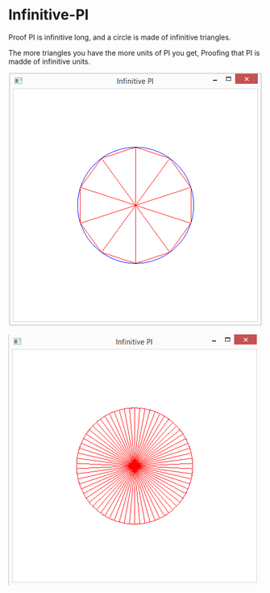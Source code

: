 # Infinitive-PI
Proof PI is infinitive long, and a circle is made of infinitive triangles.

The more triangles you have the more units of PI you get, Proofing that PI is madde of infinitive units.

![Alt text](https://github.com/cuneive/Infinitive-PI/blob/main/capture1.png?raw=true "points")

![Alt text](https://github.com/cuneive/Infinitive-PI/blob/main/picture2.png?raw=true "points")
